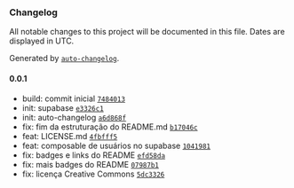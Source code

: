 ### Changelog

All notable changes to this project will be documented in this file. Dates are displayed in UTC.

Generated by [`auto-changelog`](https://github.com/CookPete/auto-changelog).

#### 0.0.1

- build: commit inicial [`7484013`](https://github.com/FSLawiet/doropomo_comum/commit/74840130586eb0000e308a7520e7d203b922f034)
- init: supabase [`e3326c1`](https://github.com/FSLawiet/doropomo_comum/commit/e3326c1db71ccc98d4ca9dc1852d9f9615452247)
- init: auto-changelog [`a6d868f`](https://github.com/FSLawiet/doropomo_comum/commit/a6d868f0a738e20616d92da8004b648f12dd9166)
- fix: fim da estruturação do README.md [`b17046c`](https://github.com/FSLawiet/doropomo_comum/commit/b17046c3784888e57d822b9807cb466ce94c0031)
- feat: LICENSE.md [`4fbfff5`](https://github.com/FSLawiet/doropomo_comum/commit/4fbfff5bb566e0d4141ba3019e625ca4ea42bbf2)
- feat: composable de usuários no supabase [`1041981`](https://github.com/FSLawiet/doropomo_comum/commit/1041981c147288ad24a36e5518786f1e7a84a452)
- fix: badges e links do README [`efd58da`](https://github.com/FSLawiet/doropomo_comum/commit/efd58daedb814e0e0aa14d4db56febb4b7b82038)
- fix: mais badges do README [`07987b1`](https://github.com/FSLawiet/doropomo_comum/commit/07987b15742c330f8fcd962ec7f7c2f5b84e20f6)
- fix: licença Creative Commons [`5dc3326`](https://github.com/FSLawiet/doropomo_comum/commit/5dc3326abcfe6a6ecc62940abc2d01717b3dec1c)
